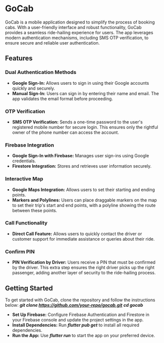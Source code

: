 # GoCab

GoCab is a mobile application designed to simplify the process of booking cabs. With a user-friendly interface and robust functionality, GoCab provides a seamless ride-hailing experience for users. The app leverages modern authentication mechanisms, including SMS OTP verification, to ensure secure and reliable user authentication.

## Features
### Dual Authentication Methods
- **Google Sign-In:** Allows users to sign in using their Google accounts quickly and securely.
- **Manual Sign-In:** Users can sign in by entering their name and email. The app validates the email format before proceeding.
### OTP Verification
- **SMS OTP Verification:** Sends a one-time password to the user's registered mobile number for secure login. This ensures only the rightful owner of the phone number can access the account.
### Firebase Integration
- **Google Sign-In with Firebase:** Manages user sign-ins using Google credentials.
- **Firestore Integration:** Stores and retrieves user information securely.
### Interactive Map
- **Google Maps Integration:** Allows users to set their starting and ending points.
- **Markers and Polylines:** Users can place draggable markers on the map to set their trip's start and end points, with a polyline showing the route between these points.
### Call Functionality
- **Direct Call Feature:** Allows users to quickly contact the driver or customer support for immediate assistance or queries about their ride.
### Confirm PIN
- **PIN Verification by Driver:** Users receive a PIN that must be confirmed by the driver. This extra step ensures the right driver picks up the right passenger, adding another layer of security to the ride-hailing process.
## Getting Started
To get started with GoCab, clone the repository and follow the instructions below:
***git clone https://github.com/your-repo/gocab.git***
***cd gocab***
- **Set Up Firebase:** Configure Firebase Authentication and Firestore in your Firebase console and update the project settings in the app.
- **Install Dependencies:** Run ***flutter pub get*** to install all required dependencies.
- **Run the App:** Use ***flutter run*** to start the app on your preferred device.
